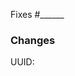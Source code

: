 [//]: # (Note: See http://habitica.wikia.com/wiki/Using_Habitica_Git#Pull_Request for more info)

[//]: # (Put Issue # here, if applicable)
Fixes #______

### Changes
[//]: # (Describe the changes that were made in detail here. Include pictures if necessary)




[//]: # (Put User ID in here - found in Settings -> API)
UUID: 